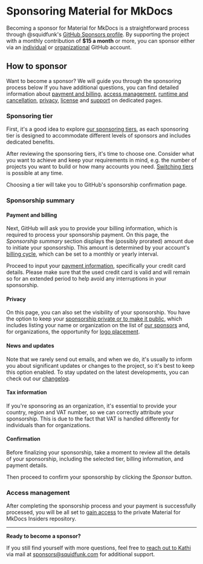 # Sponsoring Material for MkDocs

Becoming a sponsor for Material for MkDocs is a straightforward process through
@squidfunk's [GitHub Sponsors profile]. By supporting
the project with a monthly contribution of __$15 a month__ or more, you can sponsor
either via an [individual] or [organizational] GitHub account.

  [GitHub Sponsors profile]: https://github.com/sponsors/squidfunk
  [individual]: access-management.md/#individuals
  [organizational]: access-management.md/#organizations

## How to sponsor

Want to become a sponsor? We will guide you through the sponsoring process below
If you have additional questions, you can find detailed information about
[payment and billing], [access management], [runtime and cancellation],
[privacy], [license] and [support] on dedicated pages.

  [payment and billing]: payment-and-billing.md
  [access management]: access-management.md
  [runtime and cancellation]: runtime-and-cancellation.md
  [privacy]: privacy.md
  [license]: license.md
  [support]: ../support.md

### Sponsoring tier

First, it's a good idea to explore [our sponsoring tiers], as each sponsoring
tier is designed to accommodate different levels of sponsors and includes
dedicated benefits.

After reviewing the sponsoring tiers, it's time to choose one. Consider what you
want to achieve and keep your requirements in mind, e.g. the number of projects
you want to build or how many accounts you need. [Switching tiers] is possible
at any time.

Choosing a tier will take you to GitHub's sponsorship confirmation page.

  [our sponsoring tiers]: sponsoring-tiers.md
  [Switching tiers]: sponsoring-tiers.md/#switching-tiers

### Sponsorship summary

#### Payment and billing

Next, GitHub will ask you to provide your billing information, which is required
to process your sponsorship payment. On this page, the _Sponsorship summary_
section displays the (possibly prorated) amount due to initiate your sponsorship.
This amount is determined by your account's [billing cycle], which can be set to
a monthly or yearly interval.

  [billing cycle]: https://docs.github.com/en/github/setting-up-and-managing-billing-and-payments-on-github/changing-the-duration-of-your-billing-cycle

Proceed to input your [payment information], specifically your credit card
details. Please make sure that the used credit card is valid and will remain
so for an extended period to help avoid any interruptions in your sponsorship.

  [payment information]: payment-and-billing.md

#### Privacy

On this page, you can also set the visibility of your sponsorship. You have the
option to keep your [sponsorship private or to make it public], which includes
listing your name or organization on the list of [our sponsors] and, for
organizations, the opportunity for [logo placement].

  [sponsorship private or to make it public]: privacy.md
  [our sponsors]: our-sponsors.md
  [logo placement]: our-sponsors.md/#our-premium-sponsors

#### News and updates

Note that we rarely send out emails, and when we do, it's usually to inform you
about significant updates or changes to the project, so it's best to keep this
option enabled. To stay updated on the latest developments, you can check out
our [changelog].

  [changelog]: ../changelog/index.md

#### Tax information

If you're sponsoring as an organization, it's essential to provide your country,
region and VAT number, so we can correctly attribute your sponsorship. This is
due to the fact that VAT is handled differently for individuals than for
organizations.

#### Confirmation

Before finalizing your sponsorship, take a moment to review all the details of
your sponsorship, including the selected tier, billing information, and payment
details.

Then proceed to confirm your sponsorship by clicking the _Sponsor_ button.

### Access management

After completing the sponsorship process and your payment is successfully
processed, you will be all set to [gain access] to the private Material for
MkDocs Insiders repository.

  [gain access]: access-management.md

---

__Ready to become a sponsor?__

If you still find yourself with more questions, feel free to [reach out to Kathi]
via mail at sponsors@squidfunk.com for additional support.

  [reach out to Kathi]: ../support.md/#sponsoring-support
